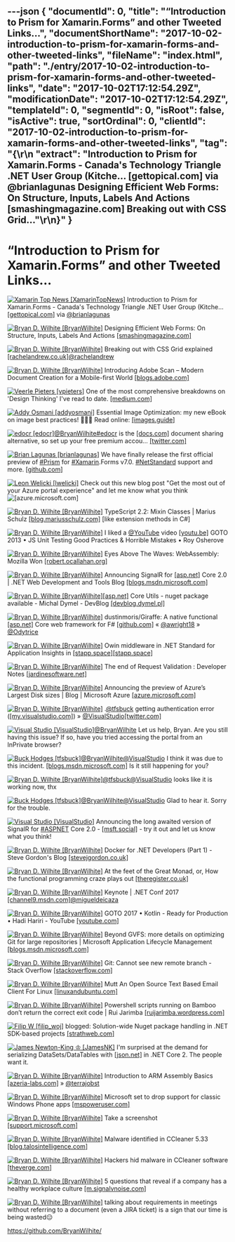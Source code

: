 ---json
{
  "documentId": 0,
  "title": "“Introduction to Prism for Xamarin.Forms” and other Tweeted Links…",
  "documentShortName": "2017-10-02-introduction-to-prism-for-xamarin-forms-and-other-tweeted-links",
  "fileName": "index.html",
  "path": "./entry/2017-10-02-introduction-to-prism-for-xamarin-forms-and-other-tweeted-links",
  "date": "2017-10-02T17:12:54.29Z",
  "modificationDate": "2017-10-02T17:12:54.29Z",
  "templateId": 0,
  "segmentId": 0,
  "isRoot": false,
  "isActive": true,
  "sortOrdinal": 0,
  "clientId": "2017-10-02-introduction-to-prism-for-xamarin-forms-and-other-tweeted-links",
  "tag": "{\r\n  \"extract\": \"Introduction to Prism for Xamarin.Forms - Canada's Technology Triangle .NET User Group (Kitche... [gettopical.com] via @brianlagunas Designing Efficient Web Forms: On Structure, Inputs, Labels And Actions [smashingmagazine.com] Breaking out with CSS Grid...\"\r\n}"
}
---

# “Introduction to Prism for Xamarin.Forms” and other Tweeted Links…

[<img alt="Xamarin Top News [XamarinTopNews]" src="https://songhay.blob.core.windows.net/shared-social-twitter/XamarinTopNews.jpg">](http://gettopical.com/xamarin "Xamarin Top News [XamarinTopNews]") Introduction to Prism for Xamarin.Forms - Canada's Technology Triangle .NET User Group (Kitche... [[gettopical.com]](http://gettopical.com/xamarin/ebf2660136da1c9ee5ed0160ed4d63a?src=twitter) via [@brianlagunas](http://twitter.com/brianlagunas)

[<img alt="Bryan D. Wilhite [BryanWilhite]" src="https://songhay.blob.core.windows.net/shared-social-twitter/BryanWilhite.jpeg">](http://songhayblog.azurewebsites.net/ "Bryan D. Wilhite [BryanWilhite]") Designing Efficient Web Forms: On Structure, Inputs, Labels And Actions [[smashingmagazine.com]](https://www.smashingmagazine.com/2017/06/designing-efficient-web-forms/)

[<img alt="Bryan D. Wilhite [BryanWilhite]" src="https://songhay.blob.core.windows.net/shared-social-twitter/BryanWilhite.jpeg">](http://songhayblog.azurewebsites.net/ "Bryan D. Wilhite [BryanWilhite]") Breaking out with CSS Grid explained [[rachelandrew.co.uk]](https://www.rachelandrew.co.uk/archives/2017/06/01/breaking-out-with-css-grid-explained/)[@rachelandrew](http://twitter.com/rachelandrew)

[<img alt="Bryan D. Wilhite [BryanWilhite]" src="https://songhay.blob.core.windows.net/shared-social-twitter/BryanWilhite.jpeg">](http://songhayblog.azurewebsites.net/ "Bryan D. Wilhite [BryanWilhite]") Introducing Adobe Scan – Modern Document Creation for a Mobile-first World [[blogs.adobe.com]](https://blogs.adobe.com/conversations/2017/05/introducing-adobe-scan-modern-document-creation-for-a-mobile-first-world.html)

[<img alt="Veerle Pieters [vpieters]" src="https://songhay.blob.core.windows.net/shared-social-twitter/vpieters.png">](http://veerle.duoh.com/ "Veerle Pieters [vpieters]") One of the most comprehensive breakdowns on 'Design Thinking' I've read to date. [[medium.com]](https://medium.com/@cwodtke/how-i-stopped-worrying-and-learned-to-love-design-thinking-f1142bab60e8)

[<img alt="Addy Osmani [addyosmani]" src="https://songhay.blob.core.windows.net/shared-social-twitter/addyosmani.jpg">](http://www.addyosmani.com/ "Addy Osmani [addyosmani]") Essential Image Optimization: my new eBook on image best practices! 🌠🚗💨 Read online: [[images.guide]](https://images.guide)

[<img alt="edocr [edocr]" src="https://songhay.blob.core.windows.net/shared-social-twitter/edocr.jpg">](http://edocr.com/ "edocr [edocr]")[@BryanWilhite](http://twitter.com/BryanWilhite)[#edocr](http://twitter.com/search?q=%23edocr) is the [[docs.com]](http://docs.com) document sharing alternative, so set up your free premium accou… [[twitter.com]](https://twitter.com/i/web/status/913611848892735488)

[<img alt="Brian Lagunas [brianlagunas]" src="https://songhay.blob.core.windows.net/shared-social-twitter/brianlagunas.jpeg">](http://brianlagunas.com/ "Brian Lagunas [brianlagunas]") We have finally release the first official preview of [#Prism](http://twitter.com/search?q=%23Prism) for [#Xamarin](http://twitter.com/search?q=%23Xamarin).Forms v7.0. [#NetStandard](http://twitter.com/search?q=%23NetStandard) support and more. [[github.com]](https://github.com/PrismLibrary/Prism/releases/tag/7.0.0-pre1)

[<img alt="Leon Welicki [lwelicki]" src="https://songhay.blob.core.windows.net/shared-social-twitter/lwelicki.png">](https://www.linkedin.com/in/lwelicki "Leon Welicki [lwelicki]") Check out this new blog post "Get the most out of your Azure portal experience" and let me know what you think![[azure.microsoft.com]](https://azure.microsoft.com/en-us/blog/azure-portal-experience/)

[<img alt="Bryan D. Wilhite [BryanWilhite]" src="https://songhay.blob.core.windows.net/shared-social-twitter/BryanWilhite.jpeg">](http://songhayblog.azurewebsites.net/ "Bryan D. Wilhite [BryanWilhite]") TypeScript 2.2: Mixin Classes | Marius Schulz [[blog.mariusschulz.com]](https://blog.mariusschulz.com/2017/05/26/typescript-2-2-mixin-classes) [like extension methods in C#]

[<img alt="Bryan D. Wilhite [BryanWilhite]" src="https://songhay.blob.core.windows.net/shared-social-twitter/BryanWilhite.jpeg">](http://songhayblog.azurewebsites.net/ "Bryan D. Wilhite [BryanWilhite]") I liked a [@YouTube](http://twitter.com/YouTube) video [[youtu.be]](http://youtu.be/iP0Vl-vU3XM?a) GOTO 2013 • JS Unit Testing Good Practices & Horrible Mistakes • Roy Osherove

[<img alt="Bryan D. Wilhite [BryanWilhite]" src="https://songhay.blob.core.windows.net/shared-social-twitter/BryanWilhite.jpeg">](http://songhayblog.azurewebsites.net/ "Bryan D. Wilhite [BryanWilhite]") Eyes Above The Waves: WebAssembly: Mozilla Won [[robert.ocallahan.org]](http://robert.ocallahan.org/2017/06/webassembly-mozilla-won.html)

[<img alt="Bryan D. Wilhite [BryanWilhite]" src="https://songhay.blob.core.windows.net/shared-social-twitter/BryanWilhite.jpeg">](http://songhayblog.azurewebsites.net/ "Bryan D. Wilhite [BryanWilhite]") Announcing SignalR for [[asp.net]](http://ASP.NET) Core 2.0 | .NET Web Development and Tools Blog [[blogs.msdn.microsoft.com]](https://blogs.msdn.microsoft.com/webdev/2017/09/14/announcing-signalr-for-asp-net-core-2-0/)

[<img alt="Bryan D. Wilhite [BryanWilhite]" src="https://songhay.blob.core.windows.net/shared-social-twitter/BryanWilhite.jpeg">](http://songhayblog.azurewebsites.net/ "Bryan D. Wilhite [BryanWilhite]")[[asp.net]](http://ASP.NET) Core Utils - nuget package available - Michal Dymel - DevBlog [[devblog.dymel.pl]](https://devblog.dymel.pl/2017/05/31/asp-net-core-utlis/)

[<img alt="Bryan D. Wilhite [BryanWilhite]" src="https://songhay.blob.core.windows.net/shared-social-twitter/BryanWilhite.jpeg">](http://songhayblog.azurewebsites.net/ "Bryan D. Wilhite [BryanWilhite]") dustinmoris/Giraffe: A native functional [[asp.net]](http://ASP.NET) Core web framework for F# [[github.com]](https://github.com/dustinmoris/Giraffe) « [@awright18](http://twitter.com/awright18) » [@Odytrice](http://twitter.com/Odytrice)

[<img alt="Bryan D. Wilhite [BryanWilhite]" src="https://songhay.blob.core.windows.net/shared-social-twitter/BryanWilhite.jpeg">](http://songhayblog.azurewebsites.net/ "Bryan D. Wilhite [BryanWilhite]") Owin middleware in .NET Standard for Application Insights in [[stapp.space]](http://Stapp.space)[[stapp.space]](https://stapp.space/owin-middleware-in-net-standard-for-application-insights/)

[<img alt="Bryan D. Wilhite [BryanWilhite]" src="https://songhay.blob.core.windows.net/shared-social-twitter/BryanWilhite.jpeg">](http://songhayblog.azurewebsites.net/ "Bryan D. Wilhite [BryanWilhite]") The end of Request Validation : Developer Notes [[jardinesoftware.net]](https://www.jardinesoftware.net/2017/06/01/the-end-of-request-validation/)

[<img alt="Bryan D. Wilhite [BryanWilhite]" src="https://songhay.blob.core.windows.net/shared-social-twitter/BryanWilhite.jpeg">](http://songhayblog.azurewebsites.net/ "Bryan D. Wilhite [BryanWilhite]") Announcing the preview of Azure’s Largest Disk sizes | Blog | Microsoft Azure [[azure.microsoft.com]](https://azure.microsoft.com/en-us/blog/announcing-the-preview-of-azure-s-largest-disk-sizes/)

[<img alt="Bryan D. Wilhite [BryanWilhite]" src="https://songhay.blob.core.windows.net/shared-social-twitter/BryanWilhite.jpeg">](http://songhayblog.azurewebsites.net/ "Bryan D. Wilhite [BryanWilhite]") .[@tfsbuck](http://twitter.com/tfsbuck) getting authentication error ([[my.visualstudio.com]](http://my.visualstudio.com)) » [@VisualStudio](http://twitter.com/VisualStudio)[[twitter.com]](https://twitter.com/BryanWilhite/status/909889374325587968/photo/1)

[<img alt="Visual Studio [VisualStudio]" src="https://songhay.blob.core.windows.net/shared-social-twitter/VisualStudio.jpg">](http://www.visualstudio.com/ "Visual Studio [VisualStudio]")[@BryanWilhite](http://twitter.com/BryanWilhite) Let us help, Bryan. Are you still having this issue? If so, have you tried accessing the portal from an InPrivate browser?

[<img alt="Buck Hodges [tfsbuck]" src="https://songhay.blob.core.windows.net/shared-social-twitter/tfsbuck.png">](https://devblogs.microsoft.com/buckh/ "Buck Hodges [tfsbuck]")[@BryanWilhite](http://twitter.com/BryanWilhite)[@VisualStudio](http://twitter.com/VisualStudio) I think it was due to this incident. [[blogs.msdn.microsoft.com]](https://blogs.msdn.microsoft.com/vsoservice/?p=14945) Is it still happening for you?

[<img alt="Bryan D. Wilhite [BryanWilhite]" src="https://songhay.blob.core.windows.net/shared-social-twitter/BryanWilhite.jpeg">](http://songhayblog.azurewebsites.net/ "Bryan D. Wilhite [BryanWilhite]")[@tfsbuck](http://twitter.com/tfsbuck)[@VisualStudio](http://twitter.com/VisualStudio) looks like it is working now, thx

[<img alt="Buck Hodges [tfsbuck]" src="https://songhay.blob.core.windows.net/shared-social-twitter/tfsbuck.png">](https://devblogs.microsoft.com/buckh/ "Buck Hodges [tfsbuck]")[@BryanWilhite](http://twitter.com/BryanWilhite)[@VisualStudio](http://twitter.com/VisualStudio) Glad to hear it. Sorry for the trouble.

[<img alt="Visual Studio [VisualStudio]" src="https://songhay.blob.core.windows.net/shared-social-twitter/VisualStudio.jpg">](http://www.visualstudio.com/ "Visual Studio [VisualStudio]") Announcing the long awaited version of SignalR for [#ASPNET](http://twitter.com/search?q=%23ASPNET) Core 2.0 - [[msft.social]](http://msft.social/MuIgIS) - try it out and let us know what you think!

[<img alt="Bryan D. Wilhite [BryanWilhite]" src="https://songhay.blob.core.windows.net/shared-social-twitter/BryanWilhite.jpeg">](http://songhayblog.azurewebsites.net/ "Bryan D. Wilhite [BryanWilhite]") Docker for .NET Developers (Part 1) - Steve Gordon's Blog [[stevejgordon.co.uk]](https://www.stevejgordon.co.uk/docker-dotnet-developers-part-1)

[<img alt="Bryan D. Wilhite [BryanWilhite]" src="https://songhay.blob.core.windows.net/shared-social-twitter/BryanWilhite.jpeg">](http://songhayblog.azurewebsites.net/ "Bryan D. Wilhite [BryanWilhite]") At the feet of the Great Monad, or, How the functional programming craze plays out [[theregister.co.uk]](https://www.theregister.co.uk/2017/05/31/at_the_feet_of_the_great_monad/)

[<img alt="Bryan D. Wilhite [BryanWilhite]" src="https://songhay.blob.core.windows.net/shared-social-twitter/BryanWilhite.jpeg">](http://songhayblog.azurewebsites.net/ "Bryan D. Wilhite [BryanWilhite]") Keynote | .NET Conf 2017 [[channel9.msdn.com]](https://channel9.msdn.com/Events/dotnetConf/2017/K111)[@migueldeicaza](http://twitter.com/migueldeicaza)

[<img alt="Bryan D. Wilhite [BryanWilhite]" src="https://songhay.blob.core.windows.net/shared-social-twitter/BryanWilhite.jpeg">](http://songhayblog.azurewebsites.net/ "Bryan D. Wilhite [BryanWilhite]") GOTO 2017 • Kotlin - Ready for Production • Hadi Hariri - YouTube [[youtube.com]](https://www.youtube.com/watch?v=BnTtjywqAX8)

[<img alt="Bryan D. Wilhite [BryanWilhite]" src="https://songhay.blob.core.windows.net/shared-social-twitter/BryanWilhite.jpeg">](http://songhayblog.azurewebsites.net/ "Bryan D. Wilhite [BryanWilhite]") Beyond GVFS: more details on optimizing Git for large repositories | Microsoft Application Lifecycle Management [[blogs.msdn.microsoft.com]](https://blogs.msdn.microsoft.com/visualstudioalm/2017/05/30/optimizing-git-beyond-gvfs/)

[<img alt="Bryan D. Wilhite [BryanWilhite]" src="https://songhay.blob.core.windows.net/shared-social-twitter/BryanWilhite.jpeg">](http://songhayblog.azurewebsites.net/ "Bryan D. Wilhite [BryanWilhite]") Git: Cannot see new remote branch - Stack Overflow [[stackoverflow.com]](https://stackoverflow.com/questions/12762922/git-cannot-see-new-remote-branch)

[<img alt="Bryan D. Wilhite [BryanWilhite]" src="https://songhay.blob.core.windows.net/shared-social-twitter/BryanWilhite.jpeg">](http://songhayblog.azurewebsites.net/ "Bryan D. Wilhite [BryanWilhite]") Mutt An Open Source Text Based Email Client For Linux [[linuxandubuntu.com]](http://www.linuxandubuntu.com/home/mutt-an-open-source-text-based-email-client-for-linux)

[<img alt="Bryan D. Wilhite [BryanWilhite]" src="https://songhay.blob.core.windows.net/shared-social-twitter/BryanWilhite.jpeg">](http://songhayblog.azurewebsites.net/ "Bryan D. Wilhite [BryanWilhite]") Powershell scripts running on Bamboo don’t return the correct exit code | Rui Jarimba [[ruijarimba.wordpress.com]](https://ruijarimba.wordpress.com/2016/02/07/powershell-scripts-running-on-bamboo-dont-return-the-correct-exit-code/)

[<img alt="Filip W [filip_woj]" src="https://songhay.blob.core.windows.net/shared-social-twitter/filip_woj.jpg">](http://www.strathweb.com/ "Filip W [filip_woj]") blogged: Solution-wide Nuget package handling in .NET SDK-based projects [[strathweb.com]](https://www.strathweb.com/2017/09/solution-wide-nuget-package-handling-in-net-sdk-based-projects/)

[<img alt="James Newton-King ♔ [JamesNK]" src="https://songhay.blob.core.windows.net/shared-social-twitter/JamesNK.jpeg">](http://james.newtonking.com/ "James Newton-King ♔ [JamesNK]") I'm surprised at the demand for serializing DataSets/DataTables with [[json.net]](http://Json.NET) in .NET Core 2. The people want it.

[<img alt="Bryan D. Wilhite [BryanWilhite]" src="https://songhay.blob.core.windows.net/shared-social-twitter/BryanWilhite.jpeg">](http://songhayblog.azurewebsites.net/ "Bryan D. Wilhite [BryanWilhite]") Introduction to ARM Assembly Basics [[azeria-labs.com]](https://azeria-labs.com/writing-arm-assembly-part-1/) » [@terrajobst](http://twitter.com/terrajobst)

[<img alt="Bryan D. Wilhite [BryanWilhite]" src="https://songhay.blob.core.windows.net/shared-social-twitter/BryanWilhite.jpeg">](http://songhayblog.azurewebsites.net/ "Bryan D. Wilhite [BryanWilhite]") Microsoft set to drop support for classic Windows Phone apps [[mspoweruser.com]](https://mspoweruser.com/microsoft-set-drop-support-classic-windows-phone-apps/)

[<img alt="Bryan D. Wilhite [BryanWilhite]" src="https://songhay.blob.core.windows.net/shared-social-twitter/BryanWilhite.jpeg">](http://songhayblog.azurewebsites.net/ "Bryan D. Wilhite [BryanWilhite]") Take a screenshot [[support.microsoft.com]](https://support.microsoft.com/en-us/help/10933/windows-phone-take-a-screenshot)

[<img alt="Bryan D. Wilhite [BryanWilhite]" src="https://songhay.blob.core.windows.net/shared-social-twitter/BryanWilhite.jpeg">](http://songhayblog.azurewebsites.net/ "Bryan D. Wilhite [BryanWilhite]") Malware identified in CCleaner 5.33 [[blog.talosintelligence.com]](http://blog.talosintelligence.com/2017/09/avast-distributes-malware.html)

[<img alt="Bryan D. Wilhite [BryanWilhite]" src="https://songhay.blob.core.windows.net/shared-social-twitter/BryanWilhite.jpeg">](http://songhayblog.azurewebsites.net/ "Bryan D. Wilhite [BryanWilhite]") Hackers hid malware in CCleaner software [[theverge.com]](https://www.theverge.com/2017/9/18/16325202/ccleaner-hack-malware-security)

[<img alt="Bryan D. Wilhite [BryanWilhite]" src="https://songhay.blob.core.windows.net/shared-social-twitter/BryanWilhite.jpeg">](http://songhayblog.azurewebsites.net/ "Bryan D. Wilhite [BryanWilhite]") 5 questions that reveal if a company has a healthy workplace culture [[m.signalvnoise.com]](https://m.signalvnoise.com/5-questions-that-reveal-if-a-company-has-a-healthy-workplace-culture-491db31b2f28?source=rss----668e14b18fb1---4)

[<img alt="Bryan D. Wilhite [BryanWilhite]" src="https://songhay.blob.core.windows.net/shared-social-twitter/BryanWilhite.jpeg">](http://songhayblog.azurewebsites.net/ "Bryan D. Wilhite [BryanWilhite]") talking about requirements in meetings without referring to a document (even a JIRA ticket) is a sign that our time is being wasted😑

<https://github.com/BryanWilhite/>
